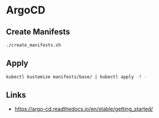 # ArgoCD

## Create Manifests

```bash
./create_manifests.sh
```

## Apply

```bash
kubectl kustomize manifests/base/ | kubectl apply -f -
```

## Links

- <https://argo-cd.readthedocs.io/en/stable/getting_started/>
